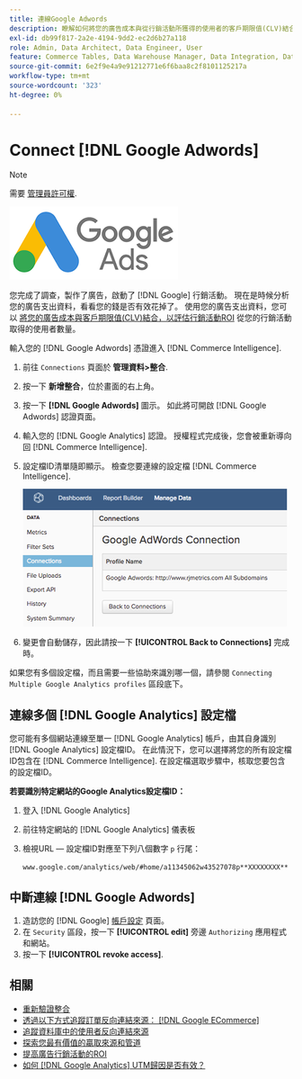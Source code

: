 ```yaml
---
title: 連線Google Adwords
description: 瞭解如何將您的廣告成本與從行銷活動所獲得的使用者的客戶期限值(CLV)結合，以評估行銷活動ROI。
exl-id: db99f817-2a2e-4194-9dd2-ec2d6b27a118
role: Admin, Data Architect, Data Engineer, User
feature: Commerce Tables, Data Warehouse Manager, Data Integration, Data Import/Export
source-git-commit: 6e2f9e4a9e91212771e6f6baa8c2f8101125217a
workflow-type: tm+mt
source-wordcount: '323'
ht-degree: 0%

---
```


# Connect [!DNL Google Adwords]

>[!NOTE]
>
>需要 [管理員許可權](../../../administrator/user-management/user-management.md).

![](../../../assets/Google_Adwords_logo.png)

您完成了調查，製作了廣告，啟動了 [!DNL Google] 行銷活動。 現在是時候分析您的廣告支出資料，看看您的錢是否有效花掉了。 使用您的廣告支出資料，您可以 [將您的廣告成本與客戶期限值(CLV)結合，以評估行銷活動ROI](../../analysis/roi-ad-camp.md) 從您的行銷活動取得的使用者數量。

輸入您的 [!DNL Google Adwords] 憑證進入 [!DNL Commerce Intelligence].

1. 前往 `Connections` 頁面於 **管理資料>整合**.
1. 按一下 **新增整合**，位於畫面的右上角。
1. 按一下 **[!DNL Google Adwords]** 圖示。 如此將可開啟 [!DNL Google Adwords] 認證頁面。
1. 輸入您的 [!DNL Google Analytics] 認證。 授權程式完成後，您會被重新導向回 [!DNL Commerce Intelligence].
1. 設定檔ID清單隨即顯示。 檢查您要連線的設定檔 [!DNL Commerce Intelligence].

   ![](../../../assets/cnnct-profile.png)

1. 變更會自動儲存，因此請按一下 **[!UICONTROL Back to Connections]** 完成時。

如果您有多個設定檔，而且需要一些協助來識別哪一個，請參閱 `Connecting Multiple Google Analytics profiles` 區段底下。

## 連線多個 [!DNL Google Analytics] 設定檔

您可能有多個網站連線至單一 [!DNL Google Analytics] 帳戶，由其自身識別 [!DNL Google Analytics] 設定檔ID。 在此情況下，您可以選擇將您的所有設定檔ID包含在 [!DNL Commerce Intelligence]. 在設定檔選取步驟中，核取您要包含的設定檔ID。

**若要識別特定網站的Google Analytics設定檔ID：**

1. 登入 [!DNL Google Analytics]
1. 前往特定網站的 [!DNL Google Analytics] 儀表板
1. 檢視URL — 設定檔ID對應至下列八個數字 `p` 行尾：

   `www.google.com/analytics/web/#home/a11345062w43527078p**XXXXXXXX**`

## 中斷連線 [!DNL Google Adwords]

1. 造訪您的 [!DNL Google] [帳戶設定](https://www.google.com/account/about/?hl=en) 頁面。
1. 在 `Security` 區段，按一下 **[!UICONTROL edit]** 旁邊 `Authorizing` 應用程式和網站。
1. 按一下 **[!UICONTROL revoke access]**.

## 相關

* [重新驗證整合](https://experienceleague.adobe.com/docs/commerce-knowledge-base/kb/how-to/mbi-reauthenticating-integrations.html)
* [透過以下方式追蹤訂單反向連結來源： [!DNL Google ECommerce]](../integrations/google-ecommerce.md)
* [追蹤資料庫中的使用者反向連結來源](../../analysis/google-track-user-acq.md)
* [探索您最有價值的贏取來源和管道](../../analysis/most-value-source-channel.md)
* [提高廣告行銷活動的ROI](../../analysis/roi-ad-camp.md)
* [如何 [!DNL Google Analytics] UTM歸因是否有效？](../../analysis/utm-attributes.md)
